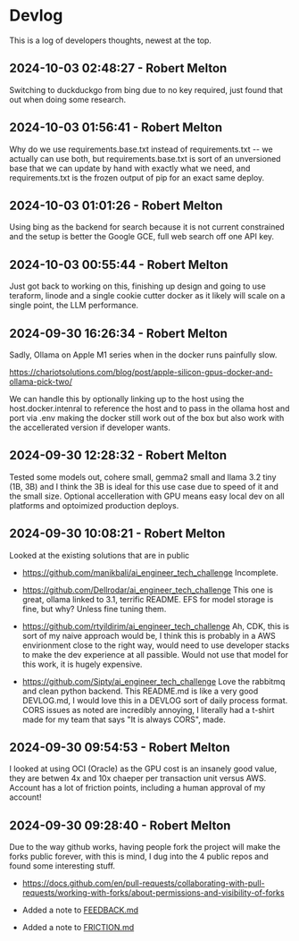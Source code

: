 Devlog
======
This is a log of developers thoughts, newest at the top.

2024-10-03 02:48:27 - Robert Melton
-----------------------------------
Switching to duckduckgo from bing due to no key required, just found that out
when doing some research.



2024-10-03 01:56:41 - Robert Melton
-----------------------------------
Why do we use requirements.base.txt instead of requirements.txt -- we actually
can use both, but requirements.base.txt is sort of an unversioned base that we
can update by hand with exactly what we need, and requirements.txt is the frozen
output of pip for an exact same deploy.


2024-10-03 01:01:26 - Robert Melton
-----------------------------------
Using bing as the backend for search because it is not current constrained and
the setup is better the Google GCE, full web search off one API key.


2024-10-03 00:55:44 - Robert Melton
-----------------------------------
Just got back to working on this, finishing up design and going to use teraform,
linode and a single cookie cutter docker as it likely will scale on a single
point, the LLM performance.


2024-09-30 16:26:34 - Robert Melton
-----------------------------------
Sadly, Ollama on Apple M1 series when in the docker runs painfully slow.

https://chariotsolutions.com/blog/post/apple-silicon-gpus-docker-and-ollama-pick-two/

We can handle this by optionally linking up to the host using the
host.docker.intenral to reference the host and to pass in the ollama host and
port via .env making the docker still work out of the box but also work with the
accellerated version if developer wants.


2024-09-30 12:28:32 - Robert Melton
-----------------------------------
Tested some models out, cohere small, gemma2 small and llama 3.2 tiny (1B, 3B)
and I think the 3B is ideal for this use case due to speed of it and the small
size. Optional accelleration with GPU means easy local dev on all platforms and
optoimized production deploys.


2024-09-30 10:08:21 - Robert Melton
-----------------------------------
Looked at the existing solutions that are in public

- https://github.com/manikbali/ai_engineer_tech_challenge Incomplete.

- https://github.com/Dellrodar/ai_engineer_tech_challenge This one is great,
ollama linked to 3.1, terrific README. EFS for model storage is fine, but why?
Unless fine tuning them.

- https://github.com/rtyildirim/ai_engineer_tech_challenge Ah, CDK, this is sort
of my naive approach would be, I think this is probably in a AWS envirionment
close to the right way, would need to use developer stacks to make the dev
experience at all passible. Would not use that model for this work, it is hugely
expensive.

- https://github.com/Sipty/ai_engineer_tech_challenge Love the rabbitmq and
  clean python backend. This README.md is like a very good DEVLOG.md, I would
  love this in a DEVLOG sort of daily process format. CORS issues as noted are
  incredibly annoying, I literally had a t-shirt made for my team that says "It
  is always CORS", made.


2024-09-30 09:54:53 - Robert Melton
-----------------------------------
I looked at using OCI (Oracle) as the GPU cost is an insanely good value, they
are betwen 4x and 10x chaeper per transaction unit versus AWS. Account has a lot
of friction points, including a human approval of my account!


2024-09-30 09:28:40 - Robert Melton
-----------------------------------
Due to the way github works, having people fork the project will make the forks
public forever, with this is mind, I dug into the 4 public repos and found some
interesting stuff.

- https://docs.github.com/en/pull-requests/collaborating-with-pull-requests/working-with-forks/about-permissions-and-visibility-of-forks

- Added a note to [FEEDBACK.md](./FEEDBACK.md)
- Added a note to [FRICTION.md](./FRICTION.md)
